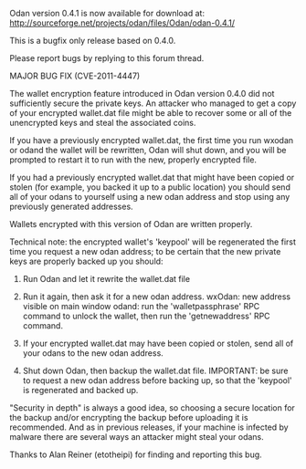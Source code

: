 Odan version 0.4.1 is now available for download at:
http://sourceforge.net/projects/odan/files/Odan/odan-0.4.1/

This is a bugfix only release based on 0.4.0.

Please report bugs by replying to this forum thread.

MAJOR BUG FIX  (CVE-2011-4447)

The wallet encryption feature introduced in Odan version 0.4.0 did not sufficiently secure the private keys. An attacker who
managed to get a copy of your encrypted wallet.dat file might be able to recover some or all of the unencrypted keys and steal the
associated coins.

If you have a previously encrypted wallet.dat, the first time you run wxodan or odand the wallet will be rewritten, Odan will
shut down, and you will be prompted to restart it to run with the new, properly encrypted file.

If you had a previously encrypted wallet.dat that might have been copied or stolen (for example, you backed it up to a public
location) you should send all of your odans to yourself using a new odan address and stop using any previously generated addresses.

Wallets encrypted with this version of Odan are written properly.

Technical note: the encrypted wallet's 'keypool' will be regenerated the first time you request a new odan address; to be certain that the
new private keys are properly backed up you should:

1. Run Odan and let it rewrite the wallet.dat file

2. Run it again, then ask it for a new odan address.
wxOdan: new address visible on main window
odand: run the 'walletpassphrase' RPC command to unlock the wallet,  then run the 'getnewaddress' RPC command.

3. If your encrypted wallet.dat may have been copied or stolen, send all of your odans to the new odan address.

4. Shut down Odan, then backup the wallet.dat file.
IMPORTANT: be sure to request a new odan address before backing up, so that the 'keypool' is regenerated and backed up.

"Security in depth" is always a good idea, so choosing a secure location for the backup and/or encrypting the backup before uploading it is recommended. And as in previous releases, if your machine is infected by malware there are several ways an attacker might steal your odans.

Thanks to Alan Reiner (etotheipi) for finding and reporting this bug.
